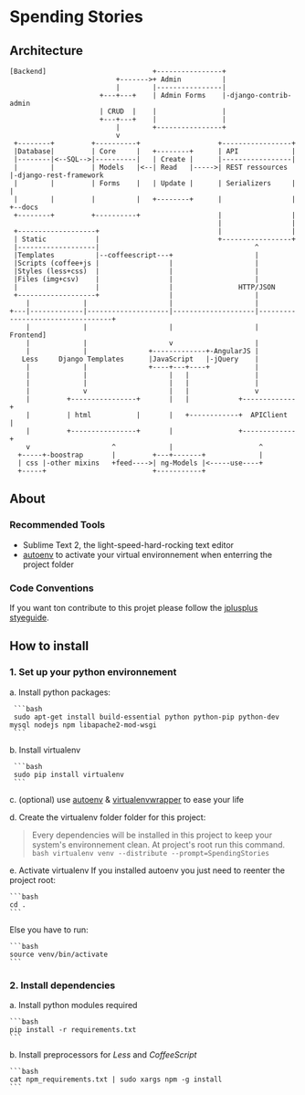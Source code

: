 # Spending Stories
## Architecture 
    [Backend]                          +----------------+
                              +------->+ Admin          |
                              |        |----------------|
                          +---+---+    | Admin Forms    |-django-contrib-admin
                          | CRUD  |    |                |
                          +---+---+    |                |
                              |        +----------------+
                              v
     +--------+         +----------+                   +-----------------+
     |Database|         | Core     |   +--------+      | API             |
     |--------|<--SQL-->|----------|   | Create |      |-----------------|
     |        |         | Models   |<--| Read   |----->| REST ressources |-django-rest-framework
     |        |         | Forms    |   | Update |      | Serializers     | |
     |        |         |          |   +--------+      |                 | +--docs
     +--------+         +----------+                   |                 |
                                                       |                 |
     +-------------------+                             |                 |
     | Static            |                             +-----------------+
     |-------------------|                                      ^
     |Templates          |--coffeescript---+                    |
     |Scripts (coffee+js |                 |                    |
     |Styles (less+css)  |                 |                    |
     |Files (img+csv)    |                 |                    |
     |                   |                 |                HTTP/JSON
     +-------------------+                 |                    |
        |             |                    |                    |
    +---|-------------|--------------------|--------------------|----------------------------------+
        |             |                    |                    |                          Frontend]
        |             |                    v                    |
        |             |               +-------------+-AngularJS |
       Less     Django Templates      |JavaScript   |-jQuery    |
        |             |               +----+---+----+           |
        |             |                    |   |                |
        |             |                    |   |                |
        |             v                    |   |                v
        |         +----------------+       |   |            +-------------+
        |         | html           |       |   +------------+  APIClient  |
        |         +----------------+       |                +-------------+
        v                    ^             |                     ^
      +-----+-boostrap       |         +---+-------+             |
      | css |-other mixins   +feed---->| ng-Models |<-----use----+
      +-----+                          +-----------+

## About 

### Recommended Tools

- Sublime Text 2, the light-speed-hard-rocking text editor
- [autoenv](https://github.com/kennethreitz/autoenv) to activate your virtual 
  environnement when enterring the project folder 

### Code Conventions

If you want ton contribute to this projet please follow the [jplusplus styeguide](https://github.com/jplusplus/styleguide).

## How to install
### 1. Set up your python environnement 
a. Install python packages:   

     ```bash
     sudo apt-get install build-essential python python-pip python-dev mysql nodejs npm libapache2-mod-wsgi
     ```

b. Install virtualenv

     ```bash
     sudo pip install virtualenv
     ```

c. (optional) use [autoenv](https://github.com/kennethreitz/autoenv) & [virtualenvwrapper](http://virtualenvwrapper.readthedocs.org/en/latest/) to ease your life

d.  Create the virtualenv folder folder for this project:
  > Every dependencies will be installed in this project to keep your system's environnement clean.
At project's root run this command. 
    ```bash
    virtualenv venv --distribute --prompt=SpendingStories
    ```

e. Activate virtualenv
If you installed autoenv you just need to reenter the project root: 

    ```bash
    cd .
    ```
Else you have to run: 

    ```bash
    source venv/bin/activate 
    ```


### 2. Install dependencies
a. Install python modules required 

    ```bash 
    pip install -r requirements.txt
    ``` 

b. Install preprocessors for *Less* and *CoffeeScript*
    
    ```bash
    cat npm_requirements.txt | sudo xargs npm -g install
    ```




